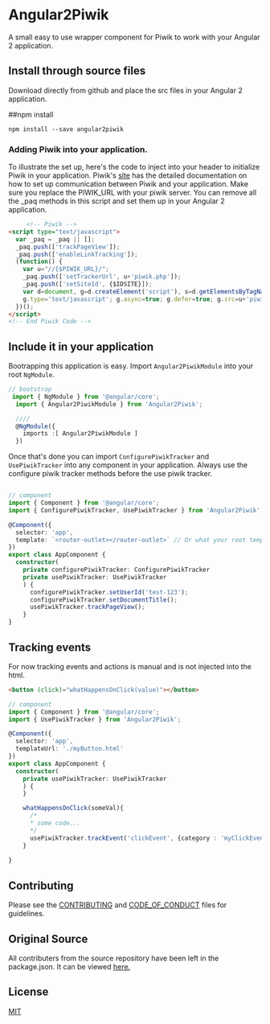 # Angular2Piwik 

A small easy to use wrapper component for Piwik to work with your Angular 2 application.

## Install through source files

Download directly from github and place the src files in your Angular 2 application. 

##npm install

```npm install --save angular2piwik```


### Adding Piwik into your application.

To illustrate the set up, here's the code to inject into your header to initialize Piwik in your application. Piwik's [site](https://developer.piwik.org/guides/tracking-javascript-guide) has the detailed documentation on how to set up communication between Piwik and your application. 
Make sure you replace the PIWIK_URL with your piwik server. You can remove all the _paq methods in this script and set them up in your Angular 2 application. 

```html
     <!-- Piwik -->
<script type="text/javascript">
  var _paq = _paq || [];
  _paq.push(['trackPageView']);
  _paq.push(['enableLinkTracking']);
  (function() {
    var u="//{$PIWIK_URL}/";
    _paq.push(['setTrackerUrl', u+'piwik.php']);
    _paq.push(['setSiteId', {$IDSITE}]);
    var d=document, g=d.createElement('script'), s=d.getElementsByTagName('script')[0];
    g.type='text/javascript'; g.async=true; g.defer=true; g.src=u+'piwik.js'; s.parentNode.insertBefore(g,s);
  })();
</script>
<!-- End Piwik Code -->
```

## Include it in your application

Bootrapping this application is easy. Import ```Angular2PiwikModule``` into your root ```NgModule```.

```ts
// bootstrap
 import { NgModule } from '@angular/core';
  import { Angular2PiwikModule } from 'Angular2Piwik';

  ////
  @NgModule({
    imports :[ Angular2PiwikModule ]
  })
```

Once that's done you can import ```ConfigurePiwikTracker``` and ```UsePiwikTracker``` into any component in your application. Always use the configure piwik tracker methods before the use piwik tracker.

```ts

// component
import { Component } from '@angular/core';
import { ConfigurePiwikTracker, UsePiwikTracker } from 'Angular2Piwik';

@Component({
  selector: 'app',
  template: `<router-outlet></router-outlet>` // Or what your root template is.
})
export class AppComponent {
  constructor(
    private configurePiwikTracker: ConfigurePiwikTracker
    private usePiwikTracker: UsePiwikTracker
    ) {
      configurePiwikTracker.setUserId('test-123');
      configurePiwikTracker.setDocumentTitle();
      usePiwikTracker.trackPageView();
    }
}


```


## Tracking events

For now tracking events and actions is manual and is not injected into the html. 

```html
<button (click)="whatHappensOnClick(value)"></button>
```

```ts
// component
import { Component } from '@angular/core';
import { UsePiwikTracker } from 'Angular2Piwik';

@Component({
  selector: 'app',
  templateUrl: './myButton.html'
})
export class AppComponent {
  constructor(
    private usePiwikTracker: UsePiwikTracker
    ) {
    }

    whatHappensOnClick(someVal){
      /*
      * some code...
      */
      usePiwikTracker.trackEvent('clickEvent', {category : 'myClickEvents', label: 'generalClicks', value: someVal})
    }
  
}
```


## Contributing

Please see the [CONTRIBUTING](https://github.com/awronka/Angular2Piwik/blob/master/.github/contribute.md) and [CODE_OF_CONDUCT](https://github.com/awronka/Angular2Piwik/blob/master/.github/codeOfConduct.md) files for guidelines.

## Original Source

All contributers from the source repository have been left in the package.json. It can be viewed [here.](https://github.com/angulartics/angulartics2)

## License

[MIT](LICENSE)
